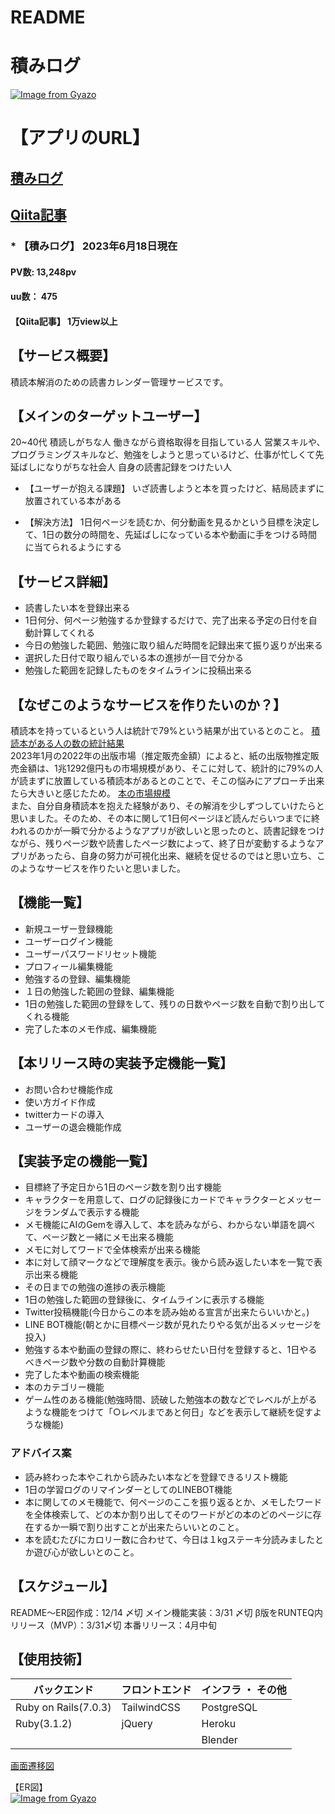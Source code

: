 # README

# 積みログ
[![Image from Gyazo](https://i.gyazo.com/e21db215392bbde33c8a55fcb552a27f.png)](https://gyazo.com/e21db215392bbde33c8a55fcb552a27f)
# 【アプリのURL】
## [積みログ](https://www.tsumilog.net/)

## [Qiita記事](https://qiita.com/aya1357/items/5abc68b557197dc39baf)

### * 【積みログ】 2023年6月18日現在
#### PV数: 13,248pv
#### uu数： 475
#### 【Qiita記事】 1万view以上


## 【サービス概要】<br>
積読本解消のための読書カレンダー管理サービスです。

## 【メインのターゲットユーザー】<br>

20~40代
積読しがちな人
働きながら資格取得を目指している人
営業スキルや、プログラミングスキルなど、勉強をしようと思っているけど、仕事が忙しくて先延ばしになりがちな社会人
自身の読書記録をつけたい人

* 【ユーザーが抱える課題】
いざ読書しようと本を買ったけど、結局読まずに放置されている本がある

* 【解決方法】
1日何ページを読むか、何分動画を見るかという目標を決定して、1日の数分の時間を、先延ばしになっている本や動画に手をつける時間に当てられるようにする

## 【サービス詳細】
- 読書したい本を登録出来る
- 1日何分、何ページ勉強するか登録するだけで、完了出来る予定の日付を自動計算してくれる
- 今日の勉強した範囲、勉強に取り組んだ時間を記録出来て振り返りが出来る
- 選択した日付で取り組んでいる本の進捗が一目で分かる
- 勉強した範囲を記録したものをタイムラインに投稿出来る

## 【なぜこのようなサービスを作りたいのか？】
積読本を持っているという人は統計で79%という結果が出ているとのこと。
[積読本がある人の数の統計結果](https://hon.jp/news/1.0/0/25587)<br>
2023年1月の2022年の出版市場（推定販売金額）によると、紙の出版物推定販売金額は、1兆1292億円もの市場規模があり、そこに対して、統計的に79%の人が読まずに放置している積読本があるとのことで、そこの悩みにアプローチ出来たら大きいと感じたため。
[本の市場規模](https://hon.jp/news/1.0/0/38832#:~:text=%E5%85%AC%E7%9B%8A%E7%A4%BE%E5%9B%A3%E6%B3%95%E4%BA%BA%E5%85%A8%E5%9B%BD%E5%87%BA%E7%89%88,%EF%BC%85%E5%A2%97%E3%81%A8%E3%81%AA%E3%81%A3%E3%81%9F%E3%80%82)<br>
また、自分自身積読本を抱えた経験があり、その解消を少しずつしていけたらと思いました。そのため、その本に関して1日何ページほど読んだらいつまでに終われるのかが一瞬で分かるようなアプリが欲しいと思ったのと、読書記録をつけながら、残りページ数や読書したページ数によって、終了日が変動するようなアプリがあったら、自身の努力が可視化出来、継続を促せるのではと思い立ち、このようなサービスを作りたいと思いました。


## 【機能一覧】
- 新規ユーザー登録機能
- ユーザーログイン機能
- ユーザーパスワードリセット機能
- プロフィール編集機能
- 勉強するの登録、編集機能
- １日の勉強した範囲の登録、編集機能
- 1日の勉強した範囲の登録をして、残りの日数やページ数を自動で割り出してくれる機能
- 完了した本のメモ作成、編集機能

## 【本リリース時の実装予定機能一覧】
- お問い合わせ機能作成
- 使い方ガイド作成
- twitterカードの導入
- ユーザーの退会機能作成

## 【実装予定の機能一覧】
- 目標終了予定日から1日のページ数を割り出す機能
- キャラクターを用意して、ログの記録後にカードでキャラクターとメッセージをランダムで表示する機能
- メモ機能にAIのGemを導入して、本を読みながら、わからない単語を調べて、ページ数と一緒にメモ出来る機能
- メモに対してワードで全体検索が出来る機能
- 本に対して顔マークなどで理解度を表示。後から読み返したい本を一覧で表示出来る機能
- その日までの勉強の進捗の表示機能
- 1日の勉強した範囲の登録後に、タイムラインに表示する機能
- Twitter投稿機能(今日からこの本を読み始める宣言が出来たらいいかと。)
- LINE BOT機能(朝とかに目標ページ数が見れたりやる気が出るメッセージを投入)
- 勉強する本や動画の登録の際に、終わらせたい日付を登録すると、1日やるべきページ数や分数の自動計算機能
- 完了した本や動画の検索機能
- 本のカテゴリー機能
- ゲーム性のある機能(勉強時間、読破した勉強本の数などでレベルが上がるような機能をつけて「○レベルまであと何日」などを表示して継続を促すような機能)

### アドバイス案
- 読み終わった本やこれから読みたい本などを登録できるリスト機能
- 1日の学習ログのリマインダーとしてのLINEBOT機能
- 本に関してのメモ機能で、何ページのここを振り返るとか、メモしたワードを全体検索して、どの本か割り出してそのワードがどの本のどのページに存在するか一瞬で割り出すことが出来たらいいとのこと。
- 本を読むたびにカロリー数に合わせて、今日は１kgステーキ分読みましたとか遊び心が欲しいとのこと。


## 【スケジュール】

README〜ER図作成：12/14 〆切
メイン機能実装：3/31 〆切
β版をRUNTEQ内リリース（MVP）：3/31〆切
本番リリース：4月中旬

## 【使用技術】
|  バックエンド  |  フロントエンド  |  インフラ ・ その他 |
| ---- | ---- | ---- |
|  Ruby on Rails(7.0.3)  |  TailwindCSS  |  PostgreSQL  |
|  Ruby(3.1.2)  |  jQuery  |  Heroku  |
|    |    |  Blender |

[画面遷移図](https://www.figma.com/file/yTq0bQsHWISKMvBg7mlkXX/%E7%84%A1%E9%A1%8C?node-id=0%3A1&t=ol4j64oMJC5fHmsK-0)

【ER図】<br>
[![Image from Gyazo](https://i.gyazo.com/49337581e0e69c12e681baf7de996b07.png)](https://gyazo.com/49337581e0e69c12e681baf7de996b07)
